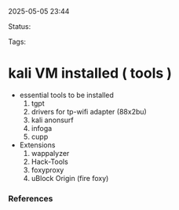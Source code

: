 2025-05-05 23:44

Status:

Tags:

# kali VM installed ( tools )

- essential tools to be installed 
	1. tgpt 
	2. drivers for tp-wifi adapter (88x2bu)
	3. kali anonsurf 
	4. infoga 
	5. cupp
- Extensions
	1. wappalyzer
	2. Hack-Tools
	3. foxyproxy 
	4. uBlock Origin (fire foxy)


### References

